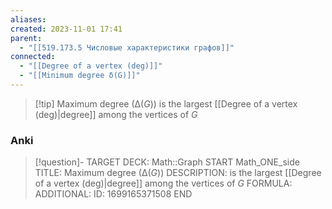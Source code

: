 ```yaml
---
aliases: 
created: 2023-11-01 17:41
parent:
  - "[[519.173.5 Числовые характеристики графов]]"
connected:
  - "[[Degree of a vertex (deg)]]"
  - "[[Minimum degree δ(G)]]"
---
```


> [!tip] Maximum degree ($∆(G)$)
is the largest [[Degree of a vertex (deg)|degree]] among the vertices of $G$

### Anki
> [!question]-
TARGET DECK: Math::Graph
START
Math_ONE_side
TITLE: Maximum degree ($∆(G)$)
DESCRIPTION: is the largest [[Degree of a vertex (deg)|degree]] among the vertices of $G$
FORMULA: 
ADDITIONAL:
ID: 1699165371508
END












